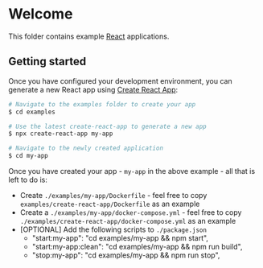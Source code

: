 # Welcome

This folder contains example [React](https://reactjs.org) applications.

## Getting started

Once you have configured your development environment, you can generate a new React app using [Create React App](https://create-react-app.dev):

```sh
# Navigate to the examples folder to create your app
$ cd examples

# Use the latest create-react-app to generate a new app
$ npx create-react-app my-app

# Navigate to the newly created application
$ cd my-app
```

Once you have created your app - `my-app` in the above example - all that is left to do is:

+ Create `./examples/my-app/Dockerfile` - feel free to copy `examples/create-react-app/Dockerfile` as an example
+ Create a `./examples/my-app/docker-compose.yml` - feel free to copy `./examples/create-react-app/docker-compose.yml` as an example
+ [OPTIONAL] Add the following scripts to `./package.json`
  + "start:my-app": "cd examples/my-app && npm start",
  + "start:my-app:clean": "cd examples/my-app && npm run build",
  + "stop:my-app": "cd examples/my-app && npm run stop",
